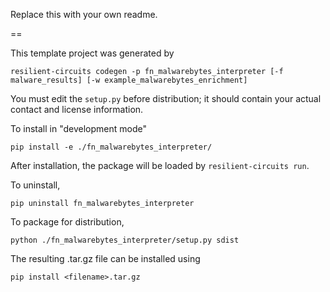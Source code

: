 Replace this with your own readme.

==

This template project was generated by

    resilient-circuits codegen -p fn_malwarebytes_interpreter [-f malware_results] [-w example_malwarebytes_enrichment]


You must edit the `setup.py` before distribution;
it should contain your actual contact and license information.

To install in "development mode"

    pip install -e ./fn_malwarebytes_interpreter/

After installation, the package will be loaded by `resilient-circuits run`.


To uninstall,

    pip uninstall fn_malwarebytes_interpreter


To package for distribution,

    python ./fn_malwarebytes_interpreter/setup.py sdist

The resulting .tar.gz file can be installed using

    pip install <filename>.tar.gz
